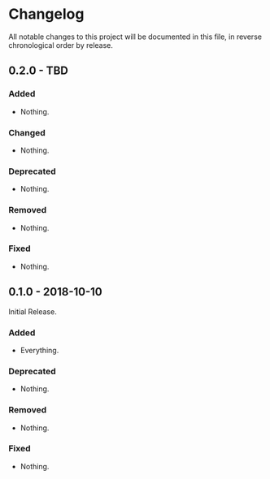 # Changelog

All notable changes to this project will be documented in this file, in reverse chronological order by release.

## 0.2.0 - TBD

### Added

-   Nothing.

### Changed

-   Nothing.

### Deprecated

-   Nothing.

### Removed

-   Nothing.

### Fixed

-   Nothing.

## 0.1.0 - 2018-10-10

Initial Release.

### Added

-   Everything.

### Deprecated

-   Nothing.

### Removed

-   Nothing.

### Fixed

-   Nothing.

